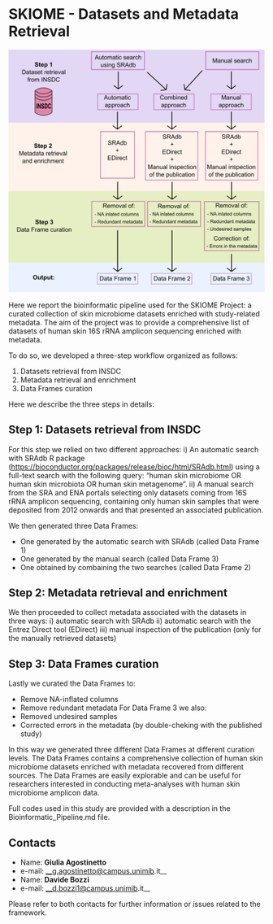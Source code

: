 # SKIOME - Datasets and Metadata Retrieval

![Screenshot](skiome_workflow.png)

Here we report the bioinformatic pipeline used for the SKIOME Project: a curated collection of skin microbiome datasets enriched with study-related metadata.
The aim of the project was to provide a comprehensive list of datasets of human skin 16S rRNA amplicon sequencing enriched with metadata.

To do so, we developed a three-step workflow organized as follows:
1) Datasets retrieval from INSDC
2) Metadata retrieval and enrichment
3) Data Frames curation

Here we describe the three steps in details:

## Step 1: Datasets retrieval from INSDC
For this step we relied on two different approaches: 
i) An automatic search with SRAdb R package (https://bioconductor.org/packages/release/bioc/html/SRAdb.html) using a full-text search with the following query: “human skin microbiome OR human skin microbiota OR human skin metagenome”. 
ii) A manual search from the SRA and ENA portals selecting only datasets coming from 16S rRNA amplicon sequencing, containing only human skin samples that were deposited from 2012 onwards and that presented an associated publication.

We then generated three Data Frames:
- One generated by the automatic search with SRAdb (called Data Frame 1)
- One generated by the manual search (called Data Frame 3)
- One obtained by combaining the two searches (called Data Frame 2)

## Step 2: Metadata retrieval and enrichment
We then proceeded to collect metadata associated with the datasets in three ways:
i) automatic search with SRAdb
ii) automatic search with the Entrez Direct tool (EDirect)
iii) manual inspection of the publication (only for the manually retrieved datasets)

## Step 3: Data Frames curation
Lastly we curated the Data Frames to:
- Remove NA-inflated columns
- Remove redundant metadata
For Data Frame 3 we also:
- Removed undesired samples
- Corrected errors in the metadata (by double-cheking with the published study)

In this way we generated three different Data Frames at different curation levels.
The Data Frames contains a comprehensive collection of human skin microbiome datasets enriched with metadata recovered from different sources. 
The Data Frames are easily explorable and can be useful for researchers interested in conducting meta-analyses with human skin microbiome amplicon data.

Full codes used in this study are provided with a description in the Bioinformatic_Pipeline.md file.


Contacts
-----------------------------------------------------
* Name: __Giulia Agostinetto__
* e-mail: __g.agostinetto@campus.unimib.it__
* Name: __Davide Bozzi__
* e-mail: __d.bozzi1@campus.unimib.it__

Please refer to both contacts for further information or issues related to the framework.
